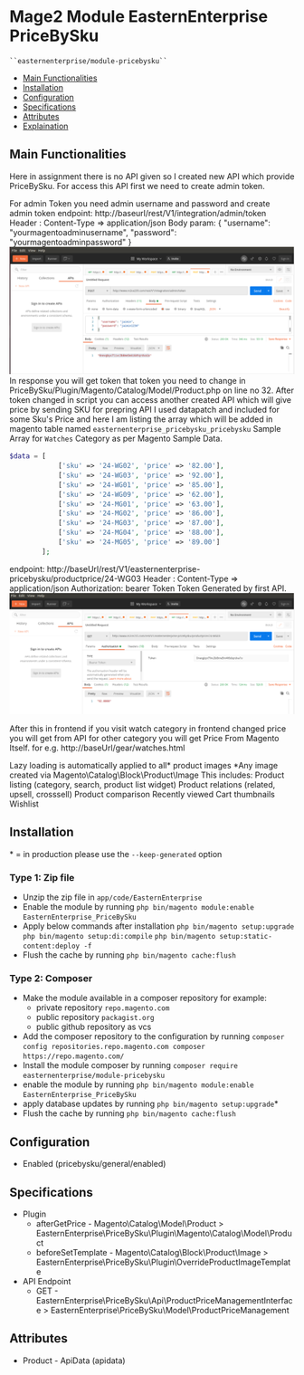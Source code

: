 # Mage2 Module EasternEnterprise PriceBySku

    ``easternenterprise/module-pricebysku``

 - [Main Functionalities](#markdown-header-main-functionalities)
 - [Installation](#markdown-header-installation)
 - [Configuration](#markdown-header-configuration)
 - [Specifications](#markdown-header-specifications)
 - [Attributes](#markdown-header-attributes)
 - [Explaination](#markdown-header-explaination)


## Main Functionalities
Here in assignment there is no API given so I created new API which provide PriceBySku. For access this API first we need to create admin token.

For admin Token you need admin username and password and create admin token
endpoint: http://baseurl/rest/V1/integration/admin/token
Header : Content-Type => application/json 
Body param: {
  "username": "yourmagentoadminusername",
  "password": "yourmagentoadminpassword"
}
<img src="https://raw.githubusercontent.com/jaiminmagento/EasternEnterprise/main/PriceBySku/screenshot/api1.png" />
In response you will get token that token you need to change in PriceBySku/Plugin/Magento/Catalog/Model/Product.php on line no 32.
After token changed in script you can access another created API which will give price by sending SKU for prepring API I used datapatch and included for some Sku's Price and here I am listing the array which will be added in magento table named `easternenterprise_pricebysku_pricebysku`
Sample Array for `Watches` Category as per Magento Sample Data.
```php
$data = [
            ['sku' => '24-WG02', 'price' => '82.00'],
            ['sku' => '24-WG03', 'price' => '92.00'],
            ['sku' => '24-WG01', 'price' => '85.00'],
            ['sku' => '24-WG09', 'price' => '62.00'],
            ['sku' => '24-MG01', 'price' => '63.00'],
            ['sku' => '24-MG02', 'price' => '86.00'],
            ['sku' => '24-MG03', 'price' => '87.00'],
            ['sku' => '24-MG04', 'price' => '88.00'],
            ['sku' => '24-MG05', 'price' => '89.00']
        ];
```
endpoint: http://baseUrl/rest/V1/easternenterprise-pricebysku/productprice/24-WG03
Header : Content-Type => application/json 
Authorization: bearer Token
Token Generated by first API.
<img src="https://raw.githubusercontent.com/jaiminmagento/EasternEnterprise/main/PriceBySku/screenshot/api2.png" />

After this in frontend if you visit watch category in frontend changed price you will get from API for other category you will get Price From Magento Itself.
for e.g. http://baseUrl/gear/watches.html

Lazy loading is automatically applied to all* product images
*Any image created via Magento\Catalog\Block\Product\Image
This includes:
Product listing (category, search, product list widget)
Product relations (related, upsell, crosssell)
Product comparison
Recently viewed
Cart thumbnails
Wishlist

## Installation
\* = in production please use the `--keep-generated` option

### Type 1: Zip file

 - Unzip the zip file in `app/code/EasternEnterprise`
 - Enable the module by running `php bin/magento module:enable EasternEnterprise_PriceBySku`
 - Apply below commands after installation 
 `php bin/magento setup:upgrade`
 `php bin/magento setup:di:compile`
 `php bin/magento setup:static-content:deploy -f`
 - Flush the cache by running `php bin/magento cache:flush`

### Type 2: Composer

 - Make the module available in a composer repository for example:
    - private repository `repo.magento.com`
    - public repository `packagist.org`
    - public github repository as vcs
 - Add the composer repository to the configuration by running `composer config repositories.repo.magento.com composer https://repo.magento.com/`
 - Install the module composer by running `composer require easternenterprise/module-pricebysku`
 - enable the module by running `php bin/magento module:enable EasternEnterprise_PriceBySku`
 - apply database updates by running `php bin/magento setup:upgrade`\*
 - Flush the cache by running `php bin/magento cache:flush`


## Configuration

 - Enabled (pricebysku/general/enabled)


## Specifications

 - Plugin
	- afterGetPrice - Magento\Catalog\Model\Product > EasternEnterprise\PriceBySku\Plugin\Magento\Catalog\Model\Product
   - beforeSetTemplate - Magento\Catalog\Block\Product\Image >
   EasternEnterprise\PriceBySku\Plugin\OverrideProductImageTemplate
 - API Endpoint
	- GET - EasternEnterprise\PriceBySku\Api\ProductPriceManagementInterface > EasternEnterprise\PriceBySku\Model\ProductPriceManagement


## Attributes

 - Product - ApiData (apidata)

